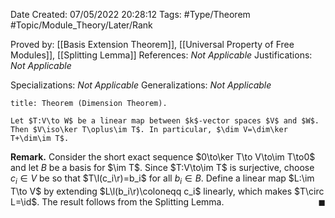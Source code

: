 <div class="topSpace"></div>

Date Created: 07/05/2022 20:28:12
Tags: #Type/Theorem #Topic/Module_Theory/Later/Rank

Proved by: [[Basis Extension Theorem]], [[Universal Property of Free Modules]], [[Splitting Lemma]]
References: <i>Not Applicable</i>
Justifications: <i>Not Applicable</i>

Specializations: <i>Not Applicable</i>
Generalizations: <i>Not Applicable</i>

``` ad-Theorem
title: Theorem (Dimension Theorem).

Let $T:V\to W$ be a linear map between $k$-vector spaces $V$ and $W$. Then $V\iso\ker T\oplus\im T$. In particular, $\dim V=\dim\ker T+\dim\im T$.

```

<b>Remark.</b> Consider the short exact sequence $0\to\ker T\to V\to\im T\to0$ and let $B$ be a basis for $\im T$. Since $T:V\to\im T$ is surjective, choose $c_i\in V$ be so that $T\l(c_i\r)=b_i$ for all $b_i\in B$. Define a linear map $L:\im T\to V$ by extending $L\l(b_i\r)\coloneqq c_i$ linearly, which makes $T\circ L=\id$. The result follows from the Splitting Lemma.<span style="float:right;">$\blacksquare$</span>
